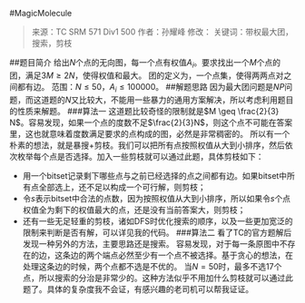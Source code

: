 #MagicMolecule
> 来源：TC SRM 571 Div1 500
> 作者：孙耀峰
> 修改：
> 关键词：带权最大团，搜索，剪枝

##题目简介
给出$N$个点的无向图，每一个点有权值$A_i$。要求找出一个$M$个点的团，满足$3M \geq 2N$，使得权值和最大。
团的定义为，一个点集，使得两两点对之间都有边。
范围：$N \leq 50$，$A_i \le 100000$。
##解题思路
因为最大团问题是$NP$问题，而这道题的$N$又比较大，不能用一些暴力的通用方案解决，所以考虑利用题目的性质来解题。
###算法一
这道题比较奇怪的限制就是$M \geq \frac{2}{3} N$。容易发现，如果一个点的度数不足$\frac{2}{3}N$，则这个点不可能在答案里，这也就意味着度数满足要求的点构成的图，必然是非常稠密的。
所以有一个朴素的想法，就是暴搜+剪枝。我们可以把所有点按照权值从大到小排序，然后依次枚举每个点是否选择。加入一些剪枝就可以通过此题，具体剪枝如下：
- 用一个bitset记录剩下哪些点与之前已经选择的点之间都有边。如果bitset中所有点全部选上，还不足以构成一个可行解，则剪枝；
- 令$s$表示bitset中合法的点数，因为按照权值从大到小排序，所以如果令$s$个点权值全为剩下的权值最大的点，还是没有当前答案大，则剪枝；
- 还有一些无足轻重的剪枝，诸如DFS时优化搜索的顺序，以及一些更加宽泛的限制来判断是否有解，可以详见我的代码。
###算法二
看了TC的官方题解后发现一种另外的方法，主要思路还是搜索。
容易发现，对于每一条原图中不存在的边，这条边的两个端点必然至少有一个点不被选择。基于贪心的想法，在处理这条边的时候，两个点都不选是不优的。
当$N=50$时，最多不选$17$个点，所以搜索的分治是非常少的。这种方法似乎不用加什么剪枝就可以通过此题了。具体的复杂度我不会证，有感兴趣的老司机可以帮我证证。

